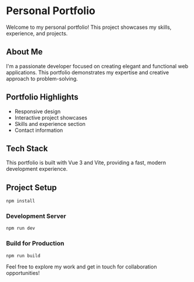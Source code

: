 # Personal Portfolio

Welcome to my personal portfolio! This project showcases my skills, experience, and projects.

## About Me

I'm a passionate developer focused on creating elegant and functional web applications. This portfolio demonstrates my expertise and creative approach to problem-solving.

## Portfolio Highlights

- Responsive design
- Interactive project showcases
- Skills and experience section
- Contact information

## Tech Stack

This portfolio is built with Vue 3 and Vite, providing a fast, modern development experience.

## Project Setup

```sh
npm install
```

### Development Server

```sh
npm run dev
```

### Build for Production

```sh
npm run build
```

Feel free to explore my work and get in touch for collaboration opportunities!
